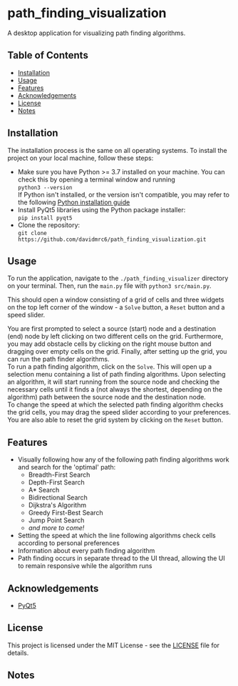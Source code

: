 # path_finding_visualization
A desktop application for visualizing path finding algorithms.

## Table of Contents
- [Installation](#installation)
- [Usage](#usage)
- [Features](#features)
- [Acknowledgements](#acknowledgements)
- [License](#license)
- [Notes](#notes)

## Installation
The installation process is the same on all operating systems.
To install the project on your local machine, follow these steps:
* Make sure you have Python >= 3.7 installed on your machine. You can check this by opening a terminal window and running <br />
```python3 --version``` <br />
If Python isn't installed, or the version isn't compatible, you may refer to the following [Python installation guide](https://wiki.python.org/moin/BeginnersGuide/Download)
* Install PyQt5 libraries using the Python package installer: <br />
```pip install pyqt5``` <br />
* Clone the repository: <br />
```git clone https://github.com/davidmrc6/path_finding_visualization.git```

## Usage
To run the application, navigate to the ```./path_finding_visualizer``` directory on your terminal. Then, run the `main.py` file with `python3 src/main.py`. <br />

This should open a window consisting of a grid of cells and three widgets on the top left corner of the window - a `Solve` button, a `Reset` button and a speed slider. <br />

You are first prompted to select a source (start) node and a destination (end) node by left clicking on two different cells on the grid. Furthermore, you may add obstacle cells by clicking on the right mouse button and dragging over empty cells on the grid. Finally, after setting up the grid, you can run the path finder algorithms. <br />
To run a path finding algorithm, click on the `Solve`. This will open up a selection menu containing a list of path finding algorithms. Upon selecting an algorithm, it will start running from the source node and checking the necessary cells until it finds a (not always the shortest, depending on the algorithm) path between the source node and the destination node. <br />
To change the speed at which the selected path finding algorithm checks the grid cells, you may drag the speed slider according to your preferences. <br />
You are also able to reset the grid system by clicking on the `Reset` button. <br />


## Features
* Visually following how any of the following path finding algorithms work and search for the 'optimal' path:
    * Breadth-First Search
    * Depth-First Search
    * A* Search
    * Bidirectional Search
    * Dijkstra's Algorithm
    * Greedy First-Best Search
    * Jump Point Search
    * <em>and more to come!</em>
* Setting the speed at which the line following algorithms check cells according to personal preferences
* Information about every path finding algorithm
* Path finding occurs in separate thread to the UI thread, allowing the UI to remain responsive while the algorithm runs

## Acknowledgements
* [PyQt5](https://pypi.org/project/PyQt5/)

## License
This project is licensed under the MIT License - see the [LICENSE](LICENSE) file for details.

## Notes
